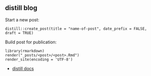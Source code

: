 ## distill blog

Start a new post:

```
distill::create_post(title = "name-of-post", date_prefix = FALSE, draft = TRUE)
```

Build post for publication:

```
library(rmarkdown)
render("_posts/<post>/<post>.Rmd")
render_site(encoding = 'UTF-8')
```

* [distill docs](https://rstudio.github.io/distill/)

